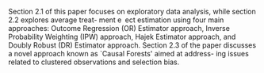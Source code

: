 Section 2.1 of this paper focuses on exploratory data analysis, while section 2.2 explores average treat-
ment e ect estimation using four main approaches: Outcome Regression (OR) Estimator approach, Inverse
Probability Weighting (IPW) approach, Hajek Estimator approach, and Doubly Robust (DR) Estimator
approach. Section 2.3 of the paper discusses a novel approach known as `Causal Forests' aimed at address-
ing issues related to clustered observations and selection bias.
